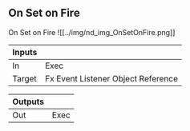 ## On Set on Fire
On Set on Fire
![[../img/nd_img_OnSetOnFire.png]]

|Inputs||
|--|--|
| In | Exec |
| Target | Fx Event Listener Object Reference |

|Outputs||
|--|--|
| Out | Exec |

